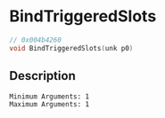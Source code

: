 # BindTriggeredSlots
```c
// 0x004b4260
void BindTriggeredSlots(unk p0)
```
## Description
```
Minimum Arguments: 1
Maximum Arguments: 1
```
